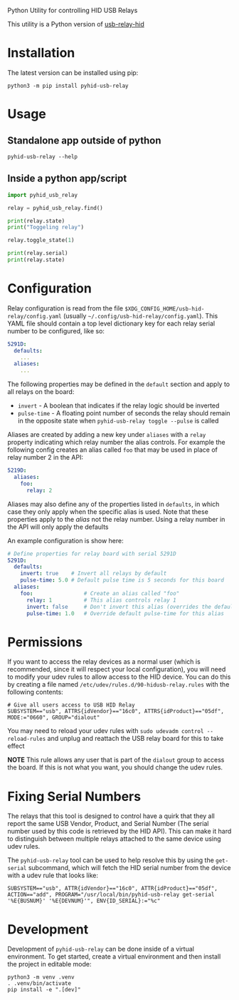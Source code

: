 Python Utility for controlling HID USB Relays

This utility is a Python version of [usb-relay-hid](https://github.com/pavel-a/usb-relay-hid)

# Installation

The latest version can be installed using pip:
```
python3 -m pip install pyhid-usb-relay
```

# Usage

## Standalone app outside of python
```shell
pyhid-usb-relay --help
```

## Inside a python app/script
```python
import pyhid_usb_relay

relay = pyhid_usb_relay.find()

print(relay.state)
print("Toggeling relay")

relay.toggle_state(1)

print(relay.serial)
print(relay.state)

```

# Configuration

Relay configuration is read from the file
`$XDG_CONFIG_HOME/usb-hid-relay/config.yaml` (usually
`~/.config/usb-hid-relay/config.yaml`). This YAML file should contain a top
level dictionary key for each relay serial number to be configured, like so:

```yaml
5291D:
  defaults:
    ...
  aliases:
    ...
```

The following properties may be defined in the `default` section and apply to
all relays on the board:

* `invert` - A boolean that indicates if the relay logic should be inverted
* `pulse-time` - A floating point number of seconds the relay should remain in
the opposite state when `pyhid-usb-relay toggle --pulse` is called

Aliases are created by adding a new key under `aliases` with a `relay` property
indicating which relay number the alias controls. For example the following
config creates an alias called `foo` that may be used in place of relay number
2 in the API:

```yaml
5219D:
  aliases:
    foo:
      relay: 2
```

Aliases may also define any of the properties listed in `defaults`, in which
case they only apply when the specific alias is used. Note that these
properties apply to the _alias_ not the relay number. Using a relay number in
the API will only apply the defaults

An example configuration is show here:

```yaml
# Define properties for relay board with serial 5291D
5291D:
  defaults:
    invert: true    # Invert all relays by default
    pulse-time: 5.0 # Default pulse time is 5 seconds for this board
  aliases:
    foo:                # Create an alias called "foo"
      relay: 1          # This alias controls relay 1
      invert: false     # Don't invert this alias (overrides the default)
      pulse-time: 1.0   # Override default pulse-time for this alias
```

# Permissions

If you want to access the relay devices as a normal user (which is recommended,
since it will respect your local configuration), you will need to modify your
udev rules to allow access to the HID device. You can do this by creating a
file named `/etc/udev/rules.d/90-hidusb-relay.rules` with the following
contents:

```
# Give all users access to USB HID Relay
SUBSYSTEM=="usb", ATTRS{idVendor}=="16c0", ATTRS{idProduct}=="05df", MODE:="0660", GROUP="dialout"
```

You may need to reload your udev rules with `sudo udevadm control
--reload-rules` and unplug and reattach the USB relay board for this to take
effect

**NOTE** This rule allows any user that is part of the `dialout` group to
access the board. If this is not what you want, you should change the udev
rules.

# Fixing Serial Numbers

The relays that this tool is designed to control have a quirk that they all
report the same USB Vendor, Product, and Serial Number (The serial number used
by this code is retrieved by the HID API). This can make it hard to distinguish
between multiple relays attached to the same device using udev rules.

The `pyhid-usb-relay` tool can be used to help resolve this by using the
`get-serial` subcommand, which will fetch the HID serial number from the device
with a udev rule that looks like:

```
SUBSYSTEM=="usb", ATTR{idVendor}=="16c0", ATTR{idProduct}=="05df", ACTION=="add", PROGRAM="/usr/local/bin/pyhid-usb-relay get-serial '%E{BUSNUM}' '%E{DEVNUM}'", ENV{ID_SERIAL}:="%c"
```

# Development

Development of `pyhid-usb-relay` can be done inside of a virtual environment.
To get started, create a virtual environment and then install the project in
editable mode:

```shell
python3 -m venv .venv
. .venv/bin/activate
pip install -e ".[dev]"
```
